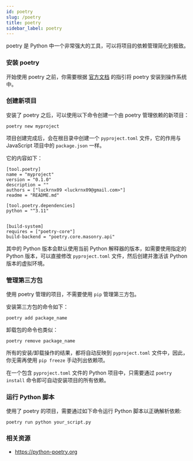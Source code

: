 ```yaml
---
id: poetry
slug: /poetry
title: poetry
sidebar_label: poetry
---
```


poetry 是 Python 中一个非常强大的工具，可以将项目的依赖管理简化到极致。

### 安装 poetry

开始使用 poetry 之前，你需要根据 [官方文档](https://python-poetry.org/docs/) 的指引将 poetry 安装到操作系统中。

### 创建新项目

安装了 poetry 之后，可以使用以下命令创建一个由 poetry 管理依赖的新项目：

```
poetry new myproject
```

项目创建完成后，会在根目录中创建一个 `pyproject.toml` 文件，它的作用与 JavaScript 项目中的 `package.json` 一样。

它的内容如下：

```
[tool.poetry]
name = "myproject"
version = "0.1.0"
description = ""
authors = ["luckrnx09 <luckrnx09@gmail.com>"]
readme = "README.md"

[tool.poetry.dependencies]
python = "^3.11"


[build-system]
requires = ["poetry-core"]
build-backend = "poetry.core.masonry.api"
```

其中的 Python 版本会默认使用当前 Python 解释器的版本，如需要使用指定的 Python 版本，可以直接修改 `pyproject.toml` 文件，然后创建并激活该 Python 版本的虚拟环境。

### 管理第三方包

使用 poetry 管理的项目，不需要使用 `pip` 管理第三方包。

安装第三方包的命令如下：

```
poetry add package_name
```

卸载包的命令也类似：

```
poetry remove package_name
```

所有的安装/卸载操作的结果，都将自动反映到 `pyproject.toml` 文件中，因此，你无需再使用 `pip freeze` 手动列出依赖项。

在一个包含 `pyproject.toml` 文件的 Python 项目中，只需要通过 `poetry install` 命令即可自动安装项目的所有依赖。

### 运行 Python 脚本

使用了 poetry 的项目，需要通过如下命令运行 Python 脚本以正确解析依赖:

```shell
poetry run python your_script.py
```

### 相关资源

- https://python-poetry.org
